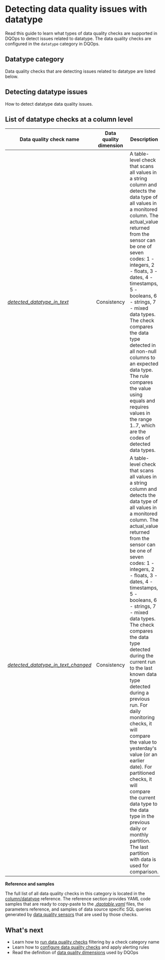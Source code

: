 # Detecting data quality issues with datatype
Read this guide to learn what types of data quality checks are supported in DQOps to detect issues related to datatype.
The data quality checks are configured in the `datatype` category in DQOps.

## Datatype category
Data quality checks that are detecting issues related to datatype are listed below.

## Detecting datatype issues
How to detect datatype data quality issues.

## List of datatype checks at a column level
| Data quality check name | Data quality dimension | Description | Standard check |
|-------------------------|------------------------|-------------|-------|
|[*detected_datatype_in_text*](../checks/column/datatype/detected-datatype-in-text.md)|Consistency|A table-level check that scans all values in a string column and detects the data type of all values in a monitored column. The actual_value returned from the sensor can be one of seven codes: 1 - integers, 2 - floats, 3 - dates, 4 - timestamps, 5 - booleans, 6 - strings, 7 - mixed data types. The check compares the data type detected in all non-null columns to an expected data type. The rule compares the value using equals and requires values in the range 1..7, which are the codes of detected data types.|:material-check-bold:|
|[*detected_datatype_in_text_changed*](../checks/column/datatype/detected-datatype-in-text-changed.md)|Consistency|A table-level check that scans all values in a string column and detects the data type of all values in a monitored column. The actual_value returned from the sensor can be one of seven codes: 1 - integers, 2 - floats, 3 - dates, 4 - timestamps, 5 - booleans, 6 - strings, 7 - mixed data types. The check compares the data type detected during the current run to the last known data type detected during a previous run. For daily monitoring checks, it will compare the value to yesterday&#x27;s value (or an earlier date). For partitioned checks, it will compare the current data type to the data type in the previous daily or monthly partition. The last partition with data is used for comparison.|:material-check-bold:|


**Reference and samples**

The full list of all data quality checks in this category is located in the [column/datatype](../checks/column/datatype/index.md) reference.
The reference section provides YAML code samples that are ready to copy-paste to the [*.dqotable.yaml*](../reference/yaml/TableYaml.md) files,
the parameters reference, and samples of data source specific SQL queries generated by [data quality sensors](../dqo-concepts/definition-of-data-quality-sensors.md)
that are used by those checks.

## What's next
- Learn how to [run data quality checks](../dqo-concepts/running-data-quality-checks.md#targeting-a-category-of-checks) filtering by a check category name
- Learn how to [configure data quality checks](../dqo-concepts/configuring-data-quality-checks-and-rules.md) and apply alerting rules
- Read the definition of [data quality dimensions](../dqo-concepts/data-quality-dimensions.md) used by DQOps
